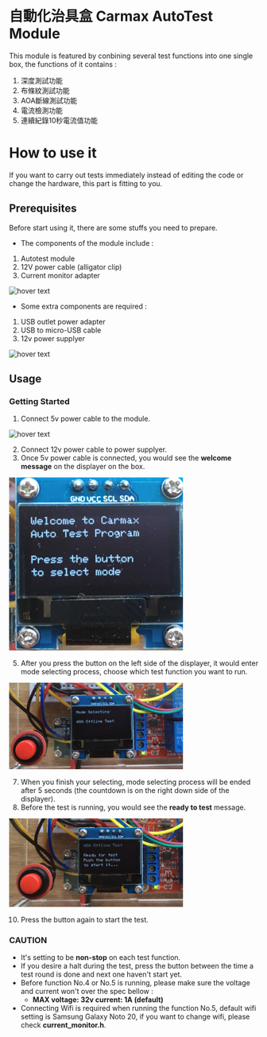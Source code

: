 # 自動化治具盒 Carmax AutoTest Module

This module is featured by conbining several test functions into one single box, the functions of it contains :
1. 深度測試功能
2. 布條紋測試功能
3. AOA斷線測試功能
4. 電流檢測功能
5. 連續紀錄10秒電流值功能

# How to use it

If you want to carry out tests immediately instead of editing the code or change the hardware, this part is fitting to you.

## Prerequisites

Before start using it, there are some stuffs you need to prepare.

- The components of the module include :
1. Autotest module
2. 12V power cable (alligator clip)
3. Current monitor adapter
<p align="left">
  <img src="https://github.com/Ericlinsechs/Carmax_AutoTest_Module/blob/main/image/components.png" width="350" title="hover text">
</p>

- Some extra components are required :
1. USB outlet power adapter
2. USB to micro-USB cable
3. 12v power supplyer
<p align="left">
  <img src="https://github.com/Ericlinsechs/Carmax_AutoTest_Module/blob/main/image/required.png" width="350" title="hover text">
</p>

## Usage

### Getting Started
1. Connect 5v power cable to the module.
<p align="left">
  <img src="https://github.com/Ericlinsechs/Carmax_AutoTest_Module/blob/main/image/power_wire_connect.png" width="350" title="hover text">
</p>

2. Connect 12v power cable to power supplyer.
3. Once 5v power cable is connected, you would see the **welcome message** on the displayer on the box.
<p align="left">
  <img src="https://github.com/Ericlinsechs/Carmax_AutoTest_Module/blob/main/image/welcome.png" width="350" title="hover text">
</p>

5. After you press the button on the left side of the displayer, it would enter mode selecting process, choose which test function you want to run.
<p align="left">
  <img src="https://github.com/Ericlinsechs/Carmax_AutoTest_Module/blob/main/image/mode_selecting.png" width="350" title="hover text">
</p>

7. When you finish your selecting, mode selecting process will be ended after 5 seconds (the countdown is on the right down side of the displayer).
8. Before the test is running, you would see the **ready to test** message.
<p align="left">
  <img src="https://github.com/Ericlinsechs/Carmax_AutoTest_Module/blob/main/image/ready_for_test.png" width="350" title="hover text">
</p>

10. Press the button again to start the test.

### **CAUTION**
- It's setting to be **non-stop** on each test function.
- If you desire a halt during the test, press the button between the time a test round is done and next one haven't start yet.
- Before function No.4 or No.5 is running, please make sure the voltage and current won't over the spec bellow :
  - **MAX voltage: 32v current: 1A (default)**
- Connecting Wifi is required when running the function No.5, default wifi setting is Samsung Galaxy Noto 20, if you want to change wifi, please check **current_monitor.h**.
